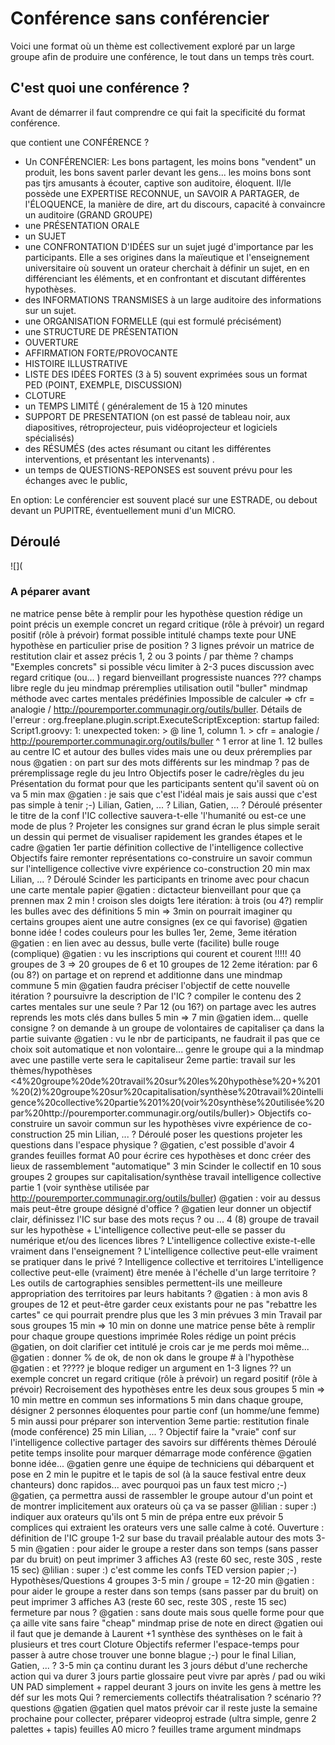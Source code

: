 # Conférence sans conférencier

Voici une format où un thème est collectivement exploré par un large groupe afin de produire une conférence, le tout dans un temps très court.

## C'est quoi une conférence ?

Avant de démarrer il faut comprendre ce qui fait la specificité du format conférence.

que contient une CONFÉRENCE ?


- Un CONFÉRENCIER: Les bons partagent, les moins bons "vendent" un produit, les bons savent parler devant les gens... les moins bons sont pas tjrs amusants à écouter, captive son auditoire, éloquent. Il/le possède une EXPERTISE RECONNUE, un SAVOIR A PARTAGER, de l'ÉLOQUENCE, la manière de dire, art du discours, capacité à convaincre un auditoire (GRAND GROUPE)
- une PRÉSENTATION ORALE
- un SUJET
- une CONFRONTATION D'IDÉES sur un sujet jugé d'importance par les participants. Elle a ses origines dans la maïeutique et l'enseignement universitaire où souvent un orateur cherchait à définir un sujet, en en différenciant les éléments, et en confrontant et discutant différentes hypothèses.
- des INFORMATIONS TRANSMISES à un large auditoire des informations sur un sujet.
- une ORGANISATION FORMELLE (qui est formulé précisément)
- une STRUCTURE DE PRÉSENTATION
 - OUVERTURE
 - AFFIRMATION FORTE/PROVOCANTE
 - HISTOIRE ILLUSTRATIVE
 - LISTE DES IDÉES FORTES (3 à 5) souvent exprimées sous un format PED (POINT, EXEMPLE, DISCUSSION)
- CLOTURE
- un TEMPS LIMITÉ ( généralement de 15 à 120 minutes
- SUPPORT DE PRESENTATION (on est passé de tableau noir, aux diapositives, rétroprojecteur, puis vidéoprojecteur et logiciels spécialisés)
- des RÉSUMÉS (des actes résumant ou citant les différentes interventions, et présentant les intervenants) .
- un temps de QUESTIONS-REPONSES est souvent prévu pour les échanges avec le public,

En option: 
Le conférencier est souvent placé sur une ESTRADE, ou debout devant un PUPITRE, éventuellement muni d'un MICRO.

## Déroulé

![](

### A péparer avant
ne matrice pense bête à remplir pour les hypothèse
            question
            rédige un point précis
            un exemple concret
            un regard critique (rôle à prévoir)
            un regard positif (rôle à prévoir)
            format possible
                intitulé
                champs texte pour UNE hypothèse en particulier
                    prise de position ?
                    3 lignes
                    prévoir un matrice de restitution clair et assez précis
                    1, 2 ou 3 points / par thème ?
                champs "Exemples concrets"
                    si possible vécu
                    limiter à 2-3 puces
                discussion
                    avec regard critique (ou... )
                    regard bienveillant progressiste
                    nuances ???
                champs libre
            regle du jeu
        mindmap préremplies
            utilisation outil "buller" mindmap
                méthode avec cartes mentales prédéfinies
                Impossible de calculer => cfr = analogie / http://pouremporter.communagir.org/outils/buller. Détails de l'erreur : org.freeplane.plugin.script.ExecuteScriptException: startup failed: Script1.groovy: 1: unexpected token: > @ line 1, column 1.    > cfr = analogie / http://pouremporter.communagir.org/outils/buller    ^  1 error  at line 1.
            12 bulles
            au centre IC
            et autour des bulles vides mais une ou deux préremplies par nous
                @gatien : on part sur des mots différents sur les mindmap ?
                pas de préremplissage
            regle du jeu
    Intro
        Objectifs
            poser le cadre/règles du jeu
            Présentation du format pour que les participants sentent qu'il savent où on va
        5 min max
            @gatien :  je sais que c'est l'idéal mais je sais aussi que c'est pas simple à tenir ;-)
        Lilian, Gatien, ... ?
            Lilian, Gatien, ... ?
        Déroulé
            présenter le titre de la conf
                l'IC collective sauvera-t-elle 'l'humanité ou est-ce une mode de plus ?
            Projeter les consignes sur grand écran
                le plus simple serait un dessin qui permet de visualiser rapidement les grandes étapes et le cadre @gatien
    1er partie définition collective de l'intelligence collective
        Objectifs
            faire remonter représentations
            co-construire un savoir commun sur l'intelligence collective
            vivre expérience co-construction
        20 min max
        Lilian, ... ?
        Déroulé
            Scinder les participants en trinome avec pour  chacun une carte mentale papier
                @gatien : dictacteur bienveillant pour que ça prennen max 2 min ! croison sles doigts
            1ere itération: à trois (ou 4?) remplir les bulles avec des définitions
                5 min => 3min
                on pourrait imaginer qu certains groupes aient une autre consignes (ex ce qui favorise)
                    @gatien bonne idée !
                codes couleurs pour les bulles 1er, 2eme, 3eme itération
                    @gatien : en lien avec au dessus, bulle verte (facilite) bulle rouge (complique)
                @gatien : vu les inscriptions qui courent et courent !!!!!
                    40 groupes de 3 => 20 groupes de 6 et 10 groupes de 12
            2eme itération: par 6 (ou 8?) on partage et on reprend et additionne dans une mindmap commune
                5 min
                @gatien faudra préciser l'objectif de cette nouvelle itération ?
                    poursuivre la description de l'IC ?
                    compiler le contenu des 2 cartes mentales sur une seule ?
            Par 12 (ou 16?) on partage avec les autres reprends les mots clés dans bulles
                5 min => 7 min
                @gatien idem... quelle consigne ?
            on demande à un groupe de volontaires de capitaliser ça dans la partie suivante
                @gatien : vu le nbr de participants, ne faudrait il pas que ce choix soit automatique et non volontaire... genre le groupe qui a la mindmap avec une pastille verte sera le capitaliseur
    2eme partie: travail sur les thèmes/hypothèses <4%20groupe%20de%20travail%20sur%20les%20hypothèse%20+%201%20(2)%20groupe%20sur%20capitalisation/synthèse%20travail%20intelligence%20collective%20partie%201%20(voir%20synthèse%20utilisée%20par%20http://pouremporter.communagir.org/outils/buller)>
        Objectifs
            co-construire un savoir commun sur les hypothèses
            vivre expérience de co-construction
        25 min
        Lilian, ... ?
        Déroulé
            poser les questions
                projeter les questions
                dans l'espace physique ?
                    @gatien, c'est possible d'avoir 4 grandes feuilles format A0 pour écrire ces hypothèses et donc créer des lieux de rassemblement "automatique"
                3 min
            Scinder le collectif en 10 sous groupes
                2 groupes sur capitalisation/synthèse travail intelligence collective partie 1 (voir synthèse utilisée par http://pouremporter.communagir.org/outils/buller)
                    @gatien : voir au dessus mais peut-être groupe désigné d'office ?
                    @gatien leur donner un objectif clair, définissez l'IC sur base des mots reçus ? ou ...
                4 (8) groupe de travail sur les hypothèse +
                    L'intelligence collective peut-elle se passer du numérique et/ou des licences libres ?
                    L'intelligence collective existe-t-elle vraiment dans l'enseignement ?
                    L'intelligence collective peut-elle vraiment se pratiquer dans le privé ?
                    Intelligence collective et territoires
                        L'intelligence collective peut-elle (vraiment) être menée à l'échelle d'un large territoire ?
                        Les outils de cartographies sensibles permettent-ils une meilleure appropriation des territoires par leurs habitants ?
                    @gatien : à mon avis 8 groupes de 12 et peut-être garder ceux existants pour ne pas "rebattre les cartes" ce qui pourrait prendre plus que les 3 min prévues
                3 min
            Travail par sous groupes
                15 min => 10 min
                on donne une matrice pense bête à remplir pour chaque groupe
                    questions imprimée
                Roles
                    rédige un point précis
                        @gatien, on doit clarifier cet intitulé je crois car je me perds moi même...
                            @gatien : donner % de ok, de non ok dans le groupe # à l'hypothèse
                            @gatien : et ????? je bloque
                        rediger un argument en 1-3 lignes ??
                    un exemple concret
                    un regard critique (rôle à prévoir)
                    un regard positif (rôle à prévoir)
            Recroisement des hypothèses entre les deux sous groupes
                5 min => 10 min
                mettre en commun ses informations
                    5 min
                dans chaque groupe, désigner 2 personnes éloquentes pour partie conf (un homme/une femme)
                    5 min aussi pour préparer son intervention
    3eme partie: restitution finale (mode conférence)
        25 min
        Lilian, ... ?
        Objectif
            faire la "vraie" conf sur l'intelligence collective
            partager des savoirs sur différents thèmes
        Déroulé
            petite temps insolite pour marquer démarrage mode conférence
                @gatien bonne idée...
                    @gatien genre une équipe de techniciens qui débarquent et pose en 2 min le pupitre et le tapis de sol (à la sauce festival entre deux chanteurs) donc rapidos... avec pourquoi pas un faux test micro ;-)
                    @gatien, ça permettra aussi de rassembler le groupe autour d'un point et de montrer implicitement aux orateurs où ça va se passer
                    @lilian : super :)
                indiquer aux orateurs qu'ils ont 5 min de prépa entre eux
                    prévoir 5 complices qui extraient les orateurs vers une salle calme à coté.
            Ouverture : définition de l'IC
                groupe 1-2
                sur base du travail préalable autour des mots
                3-5 min
                    @gatien : pour aider le groupe a rester dans son temps (sans passer par du bruit) on peut imprimer 3 affiches A3 (reste 60 sec, reste 30S , reste 15 sec)
                        @lilian : super :)
                        c'est comme les confs TED version papier ;-)
            Hypothèses/Questions
                4 groupes
                3-5 min / groupe = 12-20 min
                    @gatien : pour aider le groupe a rester dans son temps (sans passer par du bruit) on peut imprimer 3 affiches A3 (reste 60 sec, reste 30S , reste 15 sec)
            fermeture
                par nous ?
                    @gatien : sans doute mais sous quelle forme pour que ça aille vite sans faire "cheap"
                mindmap
                    prise de note en direct
                        @gatien oui il faut que je demande à Laurent
                            +1
                synthèse des synthèses
                    on le fait à plusieurs et tres court
    Cloture
        Objectifs
            refermer l'espace-temps pour passer à autre chose
            trouver une bonne blague ;-) pour le final
        Lilian, Gatien, ... ?
        3-5 min
        ça continu durant les 3 jours
            début d'une recherche action qui va durer 3 jours
        partie glossaire
            peut vivre par après / pad ou wiki
                UN PAD simplement + rappel deurant 3 jours
            on invite les gens à mettre les déf sur les mots
            Qui ?
        remerciements collectifs
        théatralisation ? scénario ??
    questions @gatien
        @gatien quel matos prévoir car il reste juste la semaine prochaine pour collecter, préparer
            videoproj
            estrade (ultra simple, genre 2 palettes + tapis)
            feuilles A0
            micro ?
            feuilles trame argument
            mindmaps

